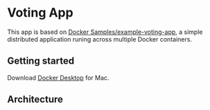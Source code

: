 # Voting App
This app is based on [Docker Samples/example-voting-app](https://github.com/dockersamples/example-voting-app), a simple distributed application runing across multiple Docker containers.
## Getting started
Download [Docker Desktop](https://www.docker.com/products/docker-desktop/) for Mac.
## Architecture
